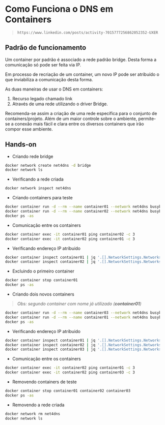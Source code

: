 # Como Funciona o DNS em Containers

> `https://www.linkedin.com/posts/activity-7015777256862052352-UXER`

## Padrão de funcionamento

Um container por padrão é associado a rede padrão bridge. Desta forma a comunicação só pode ser feita via IP.

Em processo de recriação de um container, um novo IP pode ser atribuído o que inviabiliza a comunicação desta forma.

As duas maneiras de usar o DNS em containers:

1. Recurso legado chamado link
1. Através de uma rede utilizando o driver Bridge.

Recomenda-se assim a criação de uma rede específica para o conjunto de containers/projeto. Além de um maior controle sobre o ambiente, permite-se a conexão mais fácil e clara entre os diversos containers que irão compor esse ambiente.

## Hands-on

- Criando rede bridge

```sh
docker network create net4dns -d bridge
docker network ls
```

- Verificando a rede criada

```sh
docker network inspect net4dns
```

- Criando containers para teste

```sh
docker container run -d --rm --name container01 --network net4dns busybox sleep 3600
docker container run -d --rm --name container02 --network net4dns busybox sleep 3600
docker ps -as
```

- Comunicação entre os containers

```sh
docker container exec -it container01 ping container02 -c 3
docker container exec -it container02 ping container01 -c 3
```

- Verificando endereço IP atribuido

```sh
docker container inspect container01 | jq '.[].NetworkSettings.Networks.net4dns.IPAddress'
docker container inspect container02 | jq '.[].NetworkSettings.Networks.net4dns.IPAddress'
```

- Excluindo o primeiro container

```sh
docker container stop container01
docker ps -as
```

- Criando dois novos containers

> *Obs: segundo container com nome já utilizado (**container01**)*

```sh
docker container run -d --rm --name container03 --network net4dns busybox sleep 3600
docker container run -d --rm --name container01 --network net4dns busybox sleep 3600
docker ps -as
```

- Verificando endereço IP atribuido

```sh
docker container inspect container01 | jq '.[].NetworkSettings.Networks.net4dns.IPAddress'
docker container inspect container02 | jq '.[].NetworkSettings.Networks.net4dns.IPAddress'
docker container inspect container03 | jq '.[].NetworkSettings.Networks.net4dns.IPAddress'
```

- Comunicação entre os containers

```sh
docker container exec -it container02 ping container01 -c 3
docker container exec -it container02 ping container03 -c 3
```

- Removendo containers de teste

```sh
docker container stop container01 container02 container03
docker ps -as
```

- Removendo a rede criada

```sh
docker network rm net4dns
docker network ls
```
